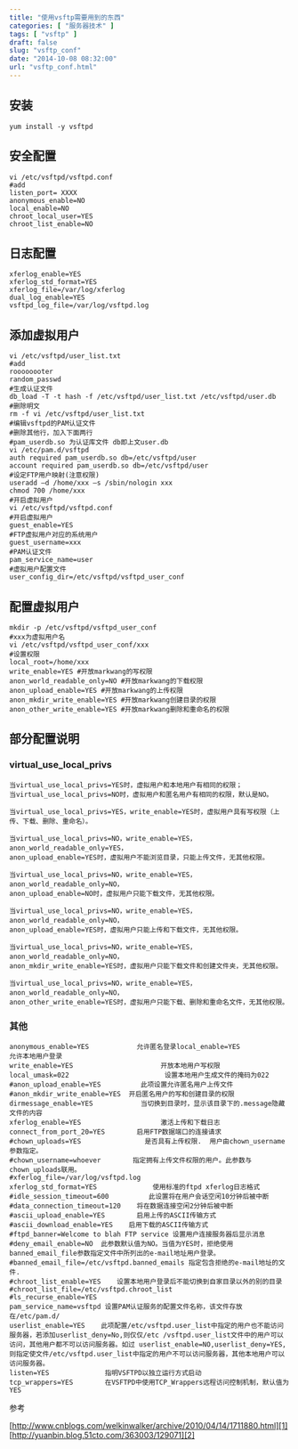 ```yaml
---
title: "使用vsftp需要用到的东西"
categories: [ "服务器技术" ]
tags: [ "vsftp" ]
draft: false
slug: "vsftp_conf"
date: "2014-10-08 08:32:00"
url: "vsftp_conf.html"
---
```


## 安装

    yum install -y vsftpd

## 安全配置

    vi /etc/vsftpd/vsftpd.conf
    #add
    listen_port= XXXX
    anonymous_enable=NO
    local_enable=NO
    chroot_local_user=YES
    chroot_list_enable=NO

## 日志配置

    xferlog_enable=YES
    xferlog_std_format=YES 
    xferlog_file=/var/log/xferlog   
    dual_log_enable=YES 
    vsftpd_log_file=/var/log/vsftpd.log  

## 添加虚拟用户

    vi /etc/vsftpd/user_list.txt
    #add
    roooooooter
    random_passwd
    #生成认证文件
    db_load -T -t hash -f /etc/vsftpd/user_list.txt /etc/vsftpd/user.db
    #删除明文
    rm -f vi /etc/vsftpd/user_list.txt
    #编辑vsftpd的PAM认证文件
    #删除其他行，加入下面两行
    #pam_userdb.so 为认证库文件 db即上文user.db
    vi /etc/pam.d/vsftpd
    auth required pam_userdb.so db=/etc/vsftpd/user
    account required pam_userdb.so db=/etc/vsftpd/user
    #设定FTP用户映射(注意权限)
    useradd –d /home/xxx –s /sbin/nologin xxx
    chmod 700 /home/xxx
    #开启虚拟用户
    vi /etc/vsftpd/vsftpd.conf
    #开启虚拟用户
    guest_enable=YES
    #FTP虚拟用户对应的系统用户
    guest_username=xxx
    #PAM认证文件
    pam_service_name=user
    #虚拟用户配置文件
    user_config_dir=/etc/vsftpd/vsftpd_user_conf
    
## 配置虚拟用户

    mkdir -p /etc/vsftpd/vsftpd_user_conf
    #xxx为虚拟用户名
    vi /etc/vsftpd/vsftpd_user_conf/xxx
    #设置权限
    local_root=/home/xxx
    write_enable=YES #开放markwang的写权限
    anon_world_readable_only=NO #开放markwang的下载权限
    anon_upload_enable=YES #开放markwang的上传权限
    anon_mkdir_write_enable=YES #开放markwang创建目录的权限
    anon_other_write_enable=YES #开放markwang删除和重命名的权限

## 部分配置说明

### virtual_use_local_privs

    当virtual_use_local_privs=YES时，虚拟用户和本地用户有相同的权限；
    当virtual_use_local_privs=NO时，虚拟用户和匿名用户有相同的权限，默认是NO。
     
    当virtual_use_local_privs=YES，write_enable=YES时，虚拟用户具有写权限（上传、下载、删除、重命名）。
     
    当virtual_use_local_privs=NO，write_enable=YES，anon_world_readable_only=YES，
    anon_upload_enable=YES时，虚拟用户不能浏览目录，只能上传文件，无其他权限。
     
    当virtual_use_local_privs=NO，write_enable=YES，anon_world_readable_only=NO，
    anon_upload_enable=NO时，虚拟用户只能下载文件，无其他权限。
     
    当virtual_use_local_privs=NO，write_enable=YES，anon_world_readable_only=NO，
    anon_upload_enable=YES时，虚拟用户只能上传和下载文件，无其他权限。
     
    当virtual_use_local_privs=NO，write_enable=YES，anon_world_readable_only=NO，
    anon_mkdir_write_enable=YES时，虚拟用户只能下载文件和创建文件夹，无其他权限。
     
    当virtual_use_local_privs=NO，write_enable=YES，anon_world_readable_only=NO，
    anon_other_write_enable=YES时，虚拟用户只能下载、删除和重命名文件，无其他权限。

### 其他

    anonymous_enable=YES            允许匿名登录local_enable=YES                  允许本地用户登录 
    write_enable=YES                      开放本地用户写权限 
    local_umask=022                        设置本地用户生成文件的掩码为022 
    #anon_upload_enable=YES          此项设置允许匿名用户上传文件 
    #anon_mkdir_write_enable=YES  开启匿名用户的写和创建目录的权限 
    dirmessage_enable=YES            当切换到目录时，显示该目录下的.message隐藏文件的内容 
    xferlog_enable=YES                    激活上传和下载日志 
    connect_from_port_20=YES        启用FTP数据端口的连接请求 
    #chown_uploads=YES                是否具有上传权限.  用户由chown_username参数指定。 
    #chown_username=whoever        指定拥有上传文件权限的用户。此参数与chown_uploads联用。 
    #xferlog_file=/var/log/vsftpd.log 
    xferlog_std_format=YES              使用标准的ftpd xferlog日志格式 
    #idle_session_timeout=600          此设置将在用户会话空闲10分钟后被中断 
    #data_connection_timeout=120    将在数据连接空闲2分钟后被中断 
    #ascii_upload_enable=YES        启用上传的ASCII传输方式 
    #ascii_download_enable=YES    启用下载的ASCII传输方式 
    #ftpd_banner=Welcome to blah FTP service 设置用户连接服务器后显示消息 
    #deny_email_enable=NO  此参数默认值为NO。当值为YES时，拒绝使用banned_email_file参数指定文件中所列出的e-mail地址用户登录。 
    #banned_email_file=/etc/vsftpd.banned_emails 指定包含拒绝的e-mail地址的文件. 
    #chroot_list_enable=YES    设置本地用户登录后不能切换到自家目录以外的别的目录 
    #chroot_list_file=/etc/vsftpd.chroot_list 
    #ls_recurse_enable=YES 
    pam_service_name=vsftpd 设置PAM认证服务的配置文件名称，该文件存放在/etc/pam.d/ 
    userlist_enable=YES    此项配置/etc/vsftpd.user_list中指定的用户也不能访问服务器，若添加userlist_deny=No,则仅仅/etc /vsftpd.user_list文件中的用户可以访问，其他用户都不可以访问服务器。如过 userlist_enable=NO,userlist_deny=YES,则指定使文件/etc/vsftpd.user_list中指定的用户不可以访问服务器，其他本地用户可以访问服务器。 
    listen=YES              指明VSFTPD以独立运行方式启动 
    tcp_wrappers=YES        在VSFTPD中使用TCP_Wrappers远程访问控制机制，默认值为YES

参考

[http://www.cnblogs.com/welkinwalker/archive/2010/04/14/1711880.html][1]
[http://yuanbin.blog.51cto.com/363003/129071][2]


  [1]: http://www.cnblogs.com/welkinwalker/archive/2010/04/14/1711880.html
  [2]: http://yuanbin.blog.51cto.com/363003/129071
